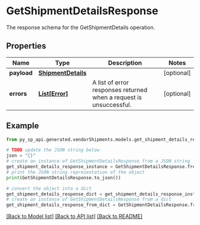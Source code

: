 # GetShipmentDetailsResponse

The response schema for the GetShipmentDetails operation.

## Properties

Name | Type | Description | Notes
------------ | ------------- | ------------- | -------------
**payload** | [**ShipmentDetails**](ShipmentDetails.md) |  | [optional] 
**errors** | [**List[Error]**](Error.md) | A list of error responses returned when a request is unsuccessful. | [optional] 

## Example

```python
from py_sp_api.generated.vendorShipments.models.get_shipment_details_response import GetShipmentDetailsResponse

# TODO update the JSON string below
json = "{}"
# create an instance of GetShipmentDetailsResponse from a JSON string
get_shipment_details_response_instance = GetShipmentDetailsResponse.from_json(json)
# print the JSON string representation of the object
print(GetShipmentDetailsResponse.to_json())

# convert the object into a dict
get_shipment_details_response_dict = get_shipment_details_response_instance.to_dict()
# create an instance of GetShipmentDetailsResponse from a dict
get_shipment_details_response_from_dict = GetShipmentDetailsResponse.from_dict(get_shipment_details_response_dict)
```
[[Back to Model list]](../README.md#documentation-for-models) [[Back to API list]](../README.md#documentation-for-api-endpoints) [[Back to README]](../README.md)


